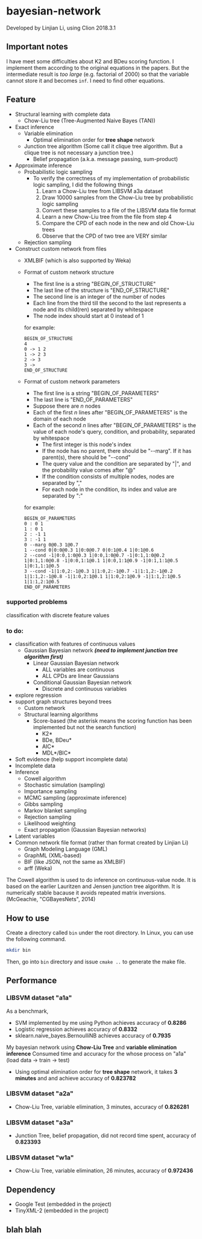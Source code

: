 # bayesian-network

Developed by Linjian Li, using Clion 2018.3.1

## Important notes
I have meet some difficulties about K2 and BDeu scoring function.
I implement them according to the original equations in the papers.
But the intermediate result is *too large* (e.g. factorial of 2000) so that the variable cannot store it and becomes `inf`.
I need to find other equations.


## Feature
  * Structural learning with complete data
    * Chow-Liu tree (Tree-Augmented Naive Bayes (TAN))
  * Exact inference
    * Variable elimination
      * Optimal elimination order for **tree shape** network
    * Junction tree algorithm (Some call it clique tree algorithm. But a clique tree is not necessary a junction tree.)
      * Belief propagation (a.k.a. message passing, sum-product)
  * Approximate inference
      * Probabilistic logic sampling
        * To verify the correctness of my implementation of probabilistic logic sampling, I did the following things
          1. Learn a Chow-Liu tree from LIBSVM a3a dataset
          2. Draw 10000 samples from the Chow-Liu tree by probabilistic logic sampling
          3. Convert these samples to a file of the LIBSVM data file format
          4. Learn a new Chow-Liu tree from the file from step 4
          5. Compare the CPD of each node in the new and old Chow-Liu trees
          6. Observe that the CPD of two tree are VERY similar
      * Rejection sampling
  * Construct custom network from files
    * XMLBIF (which is also supported by Weka)
    * Format of custom network structure
      * The first line is a string "BEGIN_OF_STRUCTURE"
      * The last line of the structure is "END_OF_STRUCTURE"
      * The second line is an integer of the number of nodes
      * Each line from the third till the second to the last represents a node and its child(ren) separated by whitespace
      * The node index should start at 0 instead of 1

      for example:
      ```
      BEGIN_OF_STRUCTURE
      4
      0 -> 1 2
      1 -> 2 3
      2 -> 3
      3 ->
      END_OF_STRUCTURE
      ```
    * Format of custom network parameters
      * The first line is a string "BEGIN_OF_PARAMETERS"
      * The last line is "END_OF_PARAMETERS"
      * Suppose there are *n* nodes
      * Each of the first *n* lines after "BEGIN_OF_PARAMETERS" is the domain of each node
      * Each of the second *n* lines after "BEGIN_OF_PARAMETERS" is the value of each node's query, condition, and probability, separated by whitespace
        * The first integer is this node's index
        * If the node has no parent, there should be "--marg". If it has parent(s), there should be "--cond"
        * The query value and the condition are separated by "|", and the probability value comes after "@"
        * If the condition consists of multiple nodes, nodes are separated by ","
        * For each node in the condition, its index and value are separated by ":"

      for example:
      ```
      BEGIN_OF_PARAMETERS
      0 : 0 1
      1 : 0 1
      2 : -1 1
      3 : -1 1
      0 --marg 0@0.3 1@0.7
      1 --cond 0|0:0@0.3 1|0:0@0.7 0|0:1@0.4 1|0:1@0.6
      2 --cond -1|0:0,1:0@0.3 1|0:0,1:0@0.7 -1|0:1,1:0@0.2 1|0:1,1:0@0.8 -1|0:0,1:1@0.1 1|0:0,1:1@0.9 -1|0:1,1:1@0.5 1|0:1,1:1@0.5 
      3 --cond -1|1:0,2:-1@0.3 1|1:0,2:-1@0.7 -1|1:1,2:-1@0.2 1|1:1,2:-1@0.8 -1|1:0,2:1@0.1 1|1:0,2:1@0.9 -1|1:1,2:1@0.5 1|1:1,2:1@0.5
      END_OF_PARAMETERS
      ```



### supported problems
classification with discrete feature values

### to do:
 * classification with features of continuous values
   * Gaussian Bayesian network ***(need to implement junction tree algorithm first)***
     * Linear Gaussian Bayesian network
       * ALL variables are continuous
       * ALL CPDs are linear Gaussians
     * Conditional Gaussian Bayesian network
       * Discrete and continuous variables
 * explore regression
 * support graph structures beyond trees
   * Custom network
   * Structural learning algorithms
     * Score-based (the asterisk means the scoring function has been implemented but not the search function)
       * K2*
       * BDe, BDeu*
       * AIC*
       * MDL*/BIC*
 * Soft evidence (help support incomplete data)
 * Incomplete data
 * Inference
   * Cowell algorithm
   * Stochastic simulation (sampling)
   * Importance sampling
   * MCMC sampling (approximate inference)
   * Gibbs sampling
   * Markov blanket sampling
   * Rejection sampling
   * Likelihood weighting
   * Exact propagation (Gaussian Bayesian networks)
 * Latent variables
 * Common network file format (rather than format created by Linjian Li)
   * Graph Modeling Language (GML)
   * GraphML (XML-based)
   * BIF (like JSON, not the same as XMLBIF)
   * arff (Weka)

The Cowell algorithm is used to do inference on continuous-value node. It is based on the earlier Lauritzen and Jensen junction tree algorithm. It is numerically stable bacause it avoids repeated matrix inversions. (McGeachie, "CGBayesNets", 2014)

## How to use
Create a directory called ```bin``` under the root directory. In Linux, you can use the following command.

```bash
mkdir bin
```

Then, go into ```bin``` directory and issue ```cmake ..``` to generate the make file.


## Performance

### LIBSVM dataset "a1a"
As a benchmark, 
 * SVM implemented by me using Python achieves accuracy of **0.8286**
 * Logistic regression achieves accuracy of **0.8332**
 * sklearn.naive_bayes.BernoulliNB achieves accuracy of **0.7935**
 
My bayesian network using **Chow-Liu Tree** and **variable elimination inference**
Consumed time and accuracy for the whose process on "a1a" (load data -> train -> test)
 * Using optimal elimination order for **tree shape** network, it takes **3 minutes** and and achieve accuracy of **0.823782**

### LIBSVM dataset "a2a"
 * Chow-Liu Tree, variable elimination, 3 minutes, accuracy of **0.826281**

### LIBSVM dataset "a3a"
 * Junction Tree, belief propagation, did not record time spent, accuracy of **0.823393**

### LIBSVM dataset "w1a"
 * Chow-Liu Tree, variable elimination, 26 minutes, accuracy of **0.972436**


## Dependency
 * Google Test (embedded in the project)
 * TinyXML-2 (embedded in the project)


## blah blah
